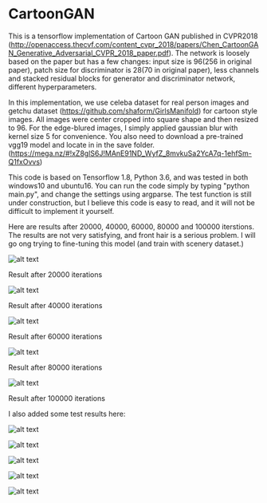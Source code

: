 # CartoonGAN
This is a tensorflow implementation of Cartoon GAN published in CVPR2018 (http://openaccess.thecvf.com/content_cvpr_2018/papers/Chen_CartoonGAN_Generative_Adversarial_CVPR_2018_paper.pdf). The network is loosely based on the paper but has a few changes: input size is 96(256 in original paper), patch size for discriminator is 28(70 in original paper), less channels and stacked residual blocks for generator and discriminator network, different hyperparameters.

In this implementation, we use celeba dataset for real person images and getchu dataset (https://github.com/shaform/GirlsManifold) for cartoon style images. All images were center cropped into square shape and then resized to 96. For the edge-blured images, I simply applied gaussian blur with kernel size 5 for convenience. You also need to download a pre-trained vgg19 model and locate in in the save folder. (https://mega.nz/#!xZ8glS6J!MAnE91ND_WyfZ_8mvkuSa2YcA7q-1ehfSm-Q1fxOvvs)

This code is based on Tensorflow 1.8, Python 3.6, and was tested in both windows10 and ubuntu16. You can run the code simply by typing "python main.py", and change the settings using argparse. The test function is still under construction, but I believe this code is easy to read, and it will not be difficult to implement it yourself.

Here are results after 20000, 40000, 60000, 80000 and 100000 iterstions. The results are not very satisfying, and front hair is a serious problem. I will go ong trying to fine-tuning this model (and train with scenery dataset.)

![alt text](https://github.com/SystemErrorWang/CartoonGAN/blob/master/results/19999.png?raw=true)

Result after 20000 iterations

![alt text](https://github.com/SystemErrorWang/CartoonGAN/blob/master/results/39999.png?raw=true)

Result after 40000 iterations

![alt text](https://github.com/SystemErrorWang/CartoonGAN/blob/master/results/59999.png?raw=true)

Result after 60000 iterations

![alt text](https://github.com/SystemErrorWang/CartoonGAN/blob/master/results/79999.png?raw=true)

Result after 80000 iterations

![alt text](https://github.com/SystemErrorWang/CartoonGAN/blob/master/results/99999.png?raw=true)

Result after 100000 iterations

I also added some test results here:

![alt text](https://github.com/SystemErrorWang/CartoonGAN/blob/master/results/53.png?raw=true)

![alt text](https://github.com/SystemErrorWang/CartoonGAN/blob/master/results/54.png?raw=true)

![alt text](https://github.com/SystemErrorWang/CartoonGAN/blob/master/results/58.png?raw=true)

![alt text](https://github.com/SystemErrorWang/CartoonGAN/blob/master/results/65.png?raw=true)

![alt text](https://github.com/SystemErrorWang/CartoonGAN/blob/master/results/74.png?raw=true)

